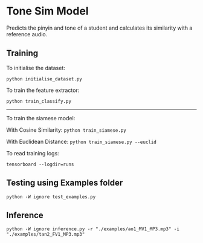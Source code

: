 
# Tone Sim Model
Predicts the pinyin and tone of a student and calculates its similarity with a reference audio.

## Training
To initialise the dataset:

`python initialise_dataset.py` 

To train the feature extractor:

`python train_classify.py`

---

To train the siamese model:

With Cosine Similarity: `python train_siamese.py`

With Euclidean Distance: `python train_siamese.py --euclid`

 To read training logs:
 
`tensorboard --logdir=runs`

## Testing using Examples folder
`python -W ignore test_examples.py`

## Inference
`python -W ignore inference.py -r "./examples/ao1_MV1_MP3.mp3" -i "./examples/tan2_FV1_MP3.mp3"`
